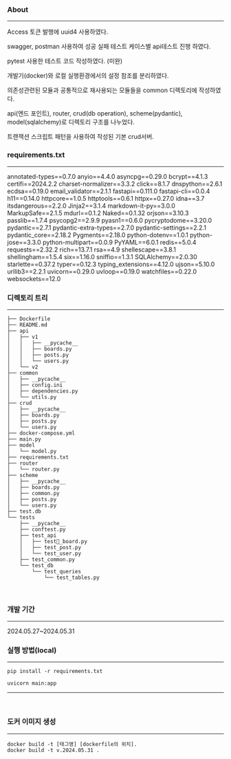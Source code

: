 ### About
---------------------------
Access 토큰 발행에 uuid4 사용하였다.

swagger, postman 사용하여 성공 실패 테스트 케이스별 api테스트 진행 하였다.

pytest 사용한 테스트 코드 작성하였다. (미완)

개발기(docker)와 로컬 실행환경에서의 설정 참조를 분리하였다.

의존성관련된 모듈과 공통적으로 재사용되는 모듈들을 common 디렉토리에 작성하였다.

api(엔드 포인트), router, crud(db operation), scheme(pydantic), model(sqlalchemy)로 디렉토리 구조를 나누었다.

트랜잭션 스크립트 패턴을 사용하여 작성된 기본 crud서버.
<br>

### requirements.txt
---------------------------
annotated-types==0.7.0
anyio==4.4.0
asyncpg==0.29.0
bcrypt==4.1.3
certifi==2024.2.2
charset-normalizer==3.3.2
click==8.1.7
dnspython==2.6.1
ecdsa==0.19.0
email_validator==2.1.1
fastapi==0.111.0
fastapi-cli==0.0.4
h11==0.14.0
httpcore==1.0.5
httptools==0.6.1
httpx==0.27.0
idna==3.7
itsdangerous==2.2.0
Jinja2==3.1.4
markdown-it-py==3.0.0
MarkupSafe==2.1.5
mdurl==0.1.2
Naked==0.1.32
orjson==3.10.3
passlib==1.7.4
psycopg2==2.9.9
pyasn1==0.6.0
pycryptodome==3.20.0
pydantic==2.7.1
pydantic-extra-types==2.7.0
pydantic-settings==2.2.1
pydantic_core==2.18.2
Pygments==2.18.0
python-dotenv==1.0.1
python-jose==3.3.0
python-multipart==0.0.9
PyYAML==6.0.1
redis==5.0.4
requests==2.32.2
rich==13.7.1
rsa==4.9
shellescape==3.8.1
shellingham==1.5.4
six==1.16.0
sniffio==1.3.1
SQLAlchemy==2.0.30
starlette==0.37.2
typer==0.12.3
typing_extensions==4.12.0
ujson==5.10.0
urllib3==2.2.1
uvicorn==0.29.0
uvloop==0.19.0
watchfiles==0.22.0
websockets==12.0
<br>
### 디렉토리 트리
---------------------------
```
├── Dockerfile
├── README.md
├── api
│   ├── v1
│   │   ├── __pycache__
│   │   ├── boards.py
│   │   ├── posts.py
│   │   └── users.py
│   └── v2
├── common
│   ├── __pycache__
│   ├── config.ini
│   ├── dependencies.py
│   └── utils.py
├── crud
│   ├── __pycache__
│   ├── boards.py
│   ├── posts.py
│   └── users.py
├── docker-compose.yml
├── main.py
├── model
│   └── model.py
├── requirements.txt
├── router
│   └── router.py
├── scheme
│   ├── __pycache__
│   ├── boards.py
│   ├── common.py
│   ├── posts.py
│   └── users.py
├── test.db
└── tests
    ├── __pycache__
    ├── conftest.py
    ├── test_api
    │   ├── test_board.py
    │   ├── test_post.py
    │   └── test_user.py
    ├── test_common.py
    └── test_db
        └── test_queries
            └── test_tables.py
```

<br>


### 개발 기간
---------------------------
2024.05.27~2024.05.31
<br>



### 실행 방법(local)
---------------------------
```
pip install -r requirements.txt
```

```
uvicorn main:app
```
---------------------------
<br>

### 도커 이미지 생성
---------------------------
```
docker build -t [태그명] [dockerfile의 위치].
docker build -t v.2024.05.31 .
```
